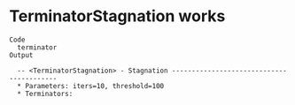 # TerminatorStagnation works

    Code
      terminator
    Output
      
      -- <TerminatorStagnation> - Stagnation -----------------------------------------
      * Parameters: iters=10, threshold=100
      * Terminators:

